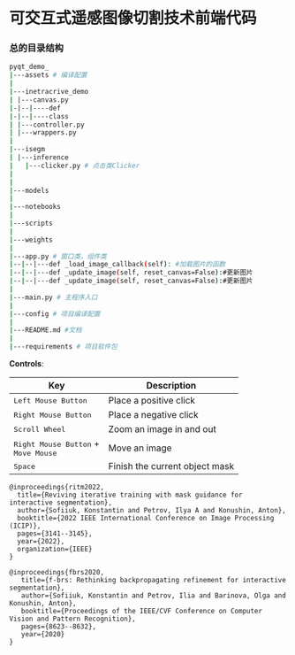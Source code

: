 # 可交互式遥感图像切割技术前端代码

### 总的目录结构

```bash
pyqt_demo_
|---assets # 编译配置
|
|---inetracrive_demo 
| |---canvas.py 
|-|--|----def 
|-|--|----class 
| |---controller.py 
| |---wrappers.py 
|
|---isegm
| |---inference
|   |---clicker.py # 点击类Clicker
|
|
|---models
|
|---notebooks
|
|---scripts
|
|---weights
|
|---app.py # 窗口类，组件类
|--|--|---def _load_image_callback(self): #加载图片的函数
|--|--|---def _update_image(self, reset_canvas=False):#更新图片
|--|--|---def _update_image(self, reset_canvas=False):#更新图片
|
|---main.py # 主程序入口
|
|---config # 项目编译配置
|
|---README.md #文档
|
|---requirements # 项目软件包
```


**Controls**:

| Key                                                           | Description                        |
| ------------------------------------------------------------- | ---------------------------------- |
| <kbd>Left Mouse Button</kbd>                                  | Place a positive click             |
| <kbd>Right Mouse Button</kbd>                                 | Place a negative click             |
| <kbd>Scroll Wheel</kbd>                                       | Zoom an image in and out           |
| <kbd>Right Mouse Button</kbd> + <br> <kbd>Move Mouse</kbd>    | Move an image                      |
| <kbd>Space</kbd>                                              | Finish the current object mask     |
```
@inproceedings{ritm2022,
  title={Reviving iterative training with mask guidance for interactive segmentation},
  author={Sofiiuk, Konstantin and Petrov, Ilya A and Konushin, Anton},
  booktitle={2022 IEEE International Conference on Image Processing (ICIP)},
  pages={3141--3145},
  year={2022},
  organization={IEEE}
}

@inproceedings{fbrs2020,
   title={f-brs: Rethinking backpropagating refinement for interactive segmentation},
   author={Sofiiuk, Konstantin and Petrov, Ilia and Barinova, Olga and Konushin, Anton},
   booktitle={Proceedings of the IEEE/CVF Conference on Computer Vision and Pattern Recognition},
   pages={8623--8632},
   year={2020}
}
```